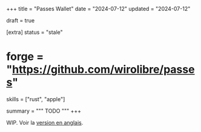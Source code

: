+++
title = "Passes Wallet"
date = "2024-07-12"
updated = "2024-07-12"

draft = true

[extra]
status = "stale"
# forge = "https://github.com/wirolibre/passes"
skills = ["rust", "apple"]

summary = """
TODO
"""
+++

WIP. Voir la [version en anglais](@/projects/passes/index.md).
